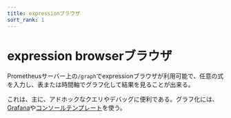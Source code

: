 ```yaml
---
title: expressionブラウザ
sort_rank: 1
---
```


# expression<span class="anchor-text-supplement"> browser</span>ブラウザ

Prometheusサーバー上の`/graph`でexpressionブラウザが利用可能で、任意の式を入力し、表または時間軸でグラフ化して結果を見ることが出来る。

これは、主に、アドホックなクエリやデバッグに便利である。グラフ化には、[Grafana](/ja/docs/visualization/grafana/)や[コンソールテンプレート](/ja/docs/visualization/consoles/)を使う。